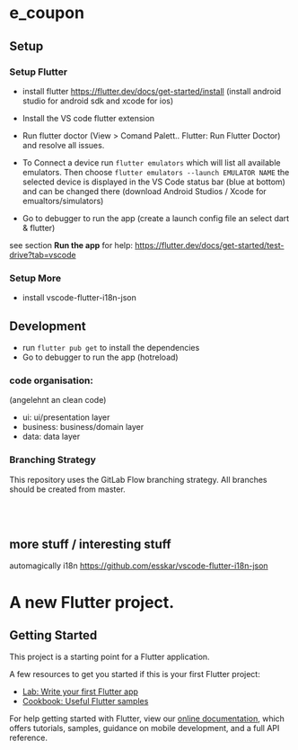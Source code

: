 # e_coupon

## Setup

### Setup Flutter

- install flutter https://flutter.dev/docs/get-started/install (install android studio for android sdk and xcode for ios)

- Install the VS code flutter extension

- Run flutter doctor (View > Comand Palett.. Flutter: Run Flutter Doctor) and resolve all issues.

- To Connect a device run
  `flutter emulators`
  which will list all available emulators. Then choose
  `flutter emulators --launch EMULATOR NAME`
  the selected device is displayed in the VS Code status bar (blue at bottom) and can be changed there
  (download Android Studios / Xcode for emualtors/simulators)

- Go to debugger to run the app (create a launch config file an select dart & flutter)

see section **Run the app** for help: https://flutter.dev/docs/get-started/test-drive?tab=vscode

### Setup More

- install vscode-flutter-i18n-json

## Development

- run `flutter pub get` to install the dependencies
- Go to debugger to run the app (hotreload)

### code organisation:

(angelehnt an clean code)

- ui: ui/presentation layer
- business: business/domain layer
- data: data layer

### Branching Strategy

This repository uses the GitLab Flow branching strategy.
All branches should be created from master.

<br/>
<br/>

## more stuff / interesting stuff

automagically i18n https://github.com/esskar/vscode-flutter-i18n-json

# A new Flutter project.

## Getting Started

This project is a starting point for a Flutter application.

A few resources to get you started if this is your first Flutter project:

- [Lab: Write your first Flutter app](https://flutter.dev/docs/get-started/codelab)
- [Cookbook: Useful Flutter samples](https://flutter.dev/docs/cookbook)

For help getting started with Flutter, view our
[online documentation](https://flutter.dev/docs), which offers tutorials,
samples, guidance on mobile development, and a full API reference.
